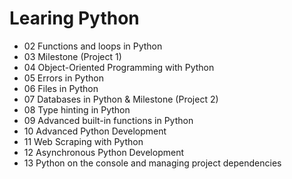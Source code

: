 # Learing Python

- 02 Functions and loops in Python
- 03 Milestone (Project 1)
- 04 Object-Oriented Programming with Python
- 05 Errors in Python
- 06 Files in Python
- 07 Databases in Python & Milestone (Project 2)
- 08 Type hinting in Python
- 09 Advanced built-in functions in Python
- 10 Advanced Python Development
- 11 Web Scraping with Python
- 12 Asynchronous Python Development
- 13 Python on the console and managing project dependencies
